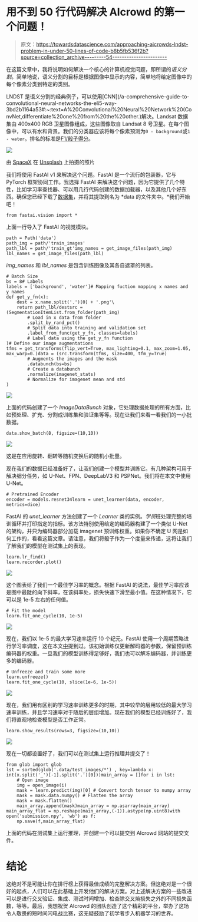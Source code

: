# 用不到 50 行代码解决 AIcrowd 的第一个问题！

> 原文：<https://towardsdatascience.com/approaching-aicrowds-lndst-problem-in-under-50-lines-of-code-b8b5fb536f2b?source=collection_archive---------54----------------------->

在这篇文章中，我将说明如何解决一个核心的计算机视觉问题，即所谓的*语义分割*。简单地说，语义分割的目标是根据图像中显示的内容，简单地将给定图像中的每个像素分类到特定的类别。

LNDST 是语义分割的经典例子，可以使用[CNN](/a-comprehensive-guide-to-convolutional-neural-networks-the-eli5-way-3bd2b1164a53#:~:text=A%20Convolutional%20Neural%20Network%20(ConvNet,differentiate%20one%20from%20the%20other.)解决。Landsat 数据集由 400x400 RGB 卫星图像组成，这些图像取自 Landsat 8 号卫星。在每个图像中，可以有水和背景。我们的分类器应该将每个像素预测为`0 - background`或`1 - water`。排名的标准是[F1/骰子得分](https://en.wikipedia.org/wiki/F1_score)。

![](img/1128f83e1e0718f651e7b3a2fd16fd21.png)

由 [SpaceX](https://unsplash.com/@spacex) 在 [Unsplash](https://unsplash.com/) 上拍摄的照片

我们将使用 FastAI v1 来解决这个问题。FastAI 是一个流行的包装器，它与 PyTorch 框架协同工作。我选择 FastAI 来解决这个问题，因为它提供了几个特性，比如学习率查找器、可以用几行代码创建的数据加载器，以及其他几个好东西。确保您已经下载了[数据集](https://www.aicrowd.com/challenges/ai-for-good-ai-blitz-3/problems/lndst/dataset_files)，并将其提取到名为 *data 的文件夹中。*我们开始吧！

```
from fastai.vision import *
```

上面一行导入了 FastAI 的视觉模块。

```
path = Path('data')
path_img = path/'train_images'
path_lbl = path/'train_gt'img_names = get_image_files(path_img)
lbl_names = get_image_files(path_lbl)
```

*img_names* 和 *lbl_names* 是包含训练图像及其各自遮罩的列表。

```
# Batch Size
bs = 8# Labels
labels = ['background', 'water']# Mapping fuction mapping x names and y names
def get_y_fn(x):
    dest = x.name.split('.')[0] + '.png'\
    return path_lbl/destsrc = (SegmentationItemList.from_folder(path_img)
        # Load in x data from folder
        .split_by_rand_pct()
        # Split data into training and validation set
        .label_from_func(get_y_fn, classes=labels)
        # Label data using the get_y_fn function
)# Define our image augmentations
tfms = get_transforms(flip_vert=True, max_lighting=0.1, max_zoom=1.05, max_warp=0.)data = (src.transform(tfms, size=400, tfm_y=True)
        # Augments the images and the mask
        .databunch(bs=bs)
        # Create a databunch
        .normalize(imagenet_stats)
        # Normalize for imagenet mean and std
)
```

![](img/4d236455b3c6871f663a32900578dbd6.png)

上面的代码创建了一个 *ImageDataBunch* 对象，它处理数据处理的所有方面，比如预处理、扩充、分割成训练集和验证集等等。现在让我们来看一看我们的一小批数据。

```
data.show_batch(8, figsize=(10,10))
```

![](img/ed0fee46bf5bd897eb6a7307ce7021fb.png)

这是在应用旋转、翻转等随机变换后的随机小批量。

现在我们的数据已经准备好了，让我们创建一个模型并训练它。有几种架构可用于解决细分任务，如 U-Net、FPN、DeepLabV3 和 PSPNet。我们将在本文中使用 U-Net。

```
# Pretrained Encoder
encoder = models.resnet34learn = unet_learner(data, encoder, metrics=dice)
```

FastAI 的 *unet_learner* 方法创建了一个 *Learner* 类的实例。*学员*班处理完整的培训循环并打印指定的指标。该方法特别使用给定的编码器构建了一个类似 U-Net 的架构，并只为编码器部分加载 imagenet 预训练权重。如果你不确定 U 网是如何工作的，看看这篇文章。请注意，我们将骰子作为一个度量来传递，这将让我们了解我们的模型在测试集上的表现。

```
learn.lr_find()
learn.recorder.plot()
```

![](img/3e31fcbcac327488f657ab5ab197536a.png)

这个图表给了我们一个最佳学习率的概念。根据 FastAI 的说法，最佳学习率应该是图中最陡的向下斜率，在该斜率处，损失快速下滑至最小值。在这种情况下，它可以是 1e-5 左右的任何值。

```
# Fit the model
learn.fit_one_cycle(10, 1e-5)
```

![](img/da5e0480c5a465b496d980f98a4b8da5.png)

现在，我们以 1e-5 的最大学习速率运行 10 个纪元。FastAI 使用一个周期策略进行学习率调度，这在本文[中](https://arxiv.org/pdf/1803.09820.pdf)提到过。该初始训练仅更新解码器的参数，保留预训练编码器的权重。一旦我们的模型训练得足够好，我们也可以解冻编码器，并训练更多的编码器。

```
# Unfreeze and train some more
learn.unfreeze()
learn.fit_one_cycle(10, slice(1e-6, 1e-5))
```

![](img/57fa28f42ef1ad0b057cd6bea8c120c4.png)

现在，我们用有区别的学习速率训练更多的时期，其中较早的层用较低的最大学习速率训练，并且学习速率对于随后的层组增加。现在我们的模型已经训练好了，我们将直观地检查模型是否工作正常。

```
learn.show_results(rows=3, figsize=(10,10))
```

![](img/6de588aa3f3edcae4f9320dfec2efb00.png)

现在一切都设置好了，我们可以在测试集上运行推理并提交了！

```
from glob import glob
lst = sorted(glob('.data/test_images/*') , key=lambda x: int(x.split('_')[-1].split('.')[0]))main_array = []for i in lst:
    # Open image
    img = open_image(i)
    mask = learn.predict(img)[0] # Convert torch tensor to numpy array
    mask = mask.data.numpy() # Flatten the array
    mask = mask.flatten()
    main_array.append(mask)main_array = np.asarray(main_array)
main_array_flat = np.reshape(main_array,(-1)).astype(np.uint8)with open('submission.npy', 'wb') as f:
    np.save(f,main_array_flat)
```

上面的代码在测试集上运行推理，并创建一个可以提交到 AIcrowd 网站的提交文件。

# **结论**

这绝对不是可能让你在排行榜上获得最佳成绩的完整解决方案。但这绝对是一个很好的起点，人们可以在此基础上开发他们的解决方案。对上述解决方案的一些改进可以是进行交叉验证、集成、测试时间增加、检查除交叉熵损失之外的不同损失函数，等等。最后，我想祝贺 AIcrowd 的团队创造了这个精彩的平台，举办了这场令人敬畏的短时间闪电战比赛，这无疑鼓励了初学者步入机器学习的世界。
